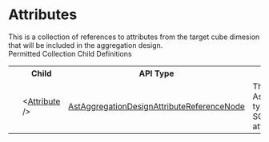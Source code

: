 # Attributes

<div class="LanguageSummary"><div class ="SummaryItem">This is a collection of references to attributes from the target cube dimesion that will be included in the aggregation design.</div></div><div class="SchemaBindingGroup"><div class="SchemaBindingGroupHeader">Permitted Collection Child Definitions</div><table id="SchemaBindingList" class="SchemaBindingList"><tbody><tr><th class="SchemaBindingIconColumnHeader">&nbsp;</th><th class="SchemaBindingNameColumnHeader">Child</th><th class="SchemaBindingTypeColumnHeader">API Type</th><th class="SchemaBindingSummaryColumnHeader">Description</th></tr><tr class="cd0"><td class="SchemaBindingIcon"><div class="NotRequired" /></td><td class="SchemaBindingName"><span class="punc">&lt;</span><a href=Varigence.Languages.Biml.Cube.Aggregation.AstAggregationDesignAttributeReferenceNode.html">Attribute</a><span class="punc"> /&gt;</span></td><td class="SchemaBindingType"><a href="../api-reference/Varigence.Languages.Biml.Cube.Aggregation.AstAggregationDesignAttributeReferenceNode.html">AstAggregationDesignAttributeReferenceNode</a></td><td class="SchemaBindingSummary">The AstAggregationDesignAttributeReferenceNode type is a wrapper for a direct reference to a SQL Server Analysis Services dimension attribute fo use in an aggregation design.</td></tr></tbody></table></div>